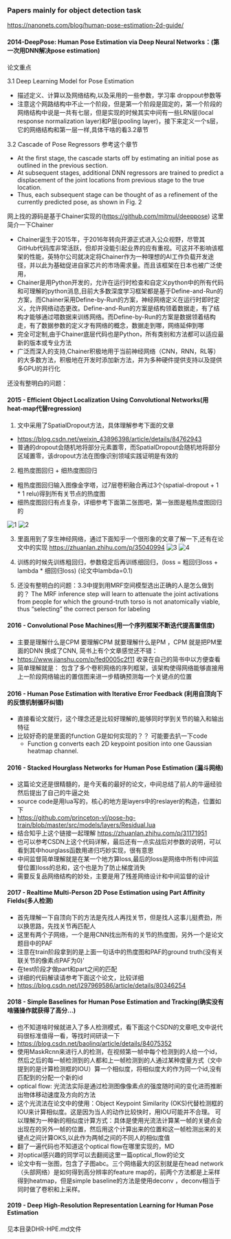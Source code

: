 ### Papers mainly for object detection task

https://nanonets.com/blog/human-pose-estimation-2d-guide/

#### 2014-DeepPose: Human Pose Estimation via Deep Neural Networks：(第一次用DNN解决pose estimation)

论文重点

3.1 Deep Learning Model for Pose Estimation 
+ 描述定义、计算以及网络结构,以及采用的一些参数，学习率 droppout参数等
+ 注意这个网路结构中不止一个阶段，但是第一个阶段是固定的，第一个阶段的网络结构中说是一共有七层，但是实现的时候其实中间有一些LRN层(local response normalization layer)和P层(pooling layer)，接下来定义一个s层，它的网络结构和第一层一样,具体干啥的看3.2章节

3.2 Cascade of Pose Regressors 参考这个章节
+ At the first stage, the cascade starts off by estimating an initial pose as outlined in the previous section. 
+ At subsequent stages, additional DNN regressors are trained to predict a displacement of the joint locations from previous stage to the true location. 
+ Thus, each subsequent stage can be thought of as a refinement of the currently predicted pose, as shown in Fig. 2

网上找的源码是基于Chainer实现的(https://github.com/mitmul/deeppose)
这里简介一下Chainer
+ Chainer诞生于2015年，于2016年转向开源正式进入公众视野，尽管其GitHub代码库非常活跃，但却并没能引起业界的应有重视。可这并不影响该框架的性能，英特尔公司就决定将Chainer作为一种理想的AI工作负载开发途径，并以此为基础促进自家芯片的市场需求量。而且该框架在日本也被广泛使用，
+ Chainer是用Python开发的，允许在运行时检查和自定义python中的所有代码和可理解的python消息,目前大多数深度学习框架都是基于Define-and-Run的方案，而Chainer采用Define-by-Run的方案，神经网络定义在运行时即时定义，允许网络动态更改。Define-and-Run的方案是结构领着数据走，有了结构才能够通过喂数据来训练网络。而Define-by-Run的方案是数据领着结构走，有了数据参数的定义才有网络的概念，数据走到哪，网络延伸到哪
+ 完全可定制,由于Chainer底层代码也是Python，所有类别和方法都可以适应最新的版本或专业方法
+ 广泛而深入的支持,Chainer积极地用于当前神经网络（CNN，RNN，RL等）的大多数方法，积极地在开发时添加新方法，并为多种硬件提供支持以及提供多GPU的并行化

还没有整明白的问题：

#### 2015 - Efficient Object Localization Using Convolutional Networks(用heat-map代替regression)

1. 文中采用了SpatialDropout方法，具体理解参考下面的文章
+ https://blog.csdn.net/weixin_43896398/article/details/84762943
+ 普通的dropout会随机地将部分元素置零，而SpatialDropout会随机地将部分区域置零，该dropout方法在图像识别领域实践证明是有效的
2. 粗热度图回归 + 细热度图回归
+ 粗热度图回归输入图像金字塔，过7层卷积融合再过3个(spatial-dropout + 1 * 1 relu)得到所有关节点的热度图
+ 细热度图回归有点复杂，详细参考下面第二张图吧，第一张图是粗热度图回归的

![1](https://github.com/Malvtrics/Papers/blob/master/Object%20Detection/coarse%20heat-map%20regression%20model.png)
![2](https://github.com/Malvtrics/Papers/blob/master/Object%20Detection/plus%20fine%20heat-map%20regression%20model.png)

3. 里面用到了孪生神经网络，通过下面知乎一个很形象的文章了解一下,还有在论文中的实现
https://zhuanlan.zhihu.com/p/35040994
![3](https://github.com/Malvtrics/Papers/blob/master/Object%20Detection/Siamese%20network.png)
![4](https://github.com/Malvtrics/Papers/blob/master/Object%20Detection/fine%20heat-map%20network%20for%20a%20single%20joint.png)

4. 训练的时候先训练粗回归，参数稳定后再训练细回归，(loss = 粗回归loss + lambda * 细回归loss) (论文中lambda=0.1)

5. 还没有整明白的问题：3.3中提到用MRF空间模型选出正确的人是怎么做到的？
The MRF inference step will learn to attenuate the joint activations from people for which the ground-truth torso is not anatomically viable, thus “selecting” the correct person for labeling

#### 2016 - Convolutional Pose Machines(用一个序列框架不断迭代提高置信度)

+ 主要是理解什么是CPM 要理解CPM 就要理解什么是PM ，CPM 就是把PM里面的DNN 换成了CNN, 简书上有个文章感觉还不错：
+ https://www.jianshu.com/p/fed0005c2f11  收录在自己的简书中以方便查看
+ 简单理解就是： 包含了多个卷积网络的序列框架，该架构使得网络能够直接用上一阶段网络输出的置信图来进一步精确预测每一个关键点的位置

#### 2016 - Human Pose Estimation with Iterative Error Feedback (利用自顶向下的反馈机制循环纠错)

+ 直接看论文就行，这个理念还是比较好理解的,能够同时学到关节的输入和输出特征
+ 比较好奇的是里面的function G是如何实现的？？ 可能要去扒一下code
  + Function g converts each 2D keypoint position into one Gaussian heatmap channel.

#### 2016 - Stacked Hourglass Networks for Human Pose Estimation (漏斗网络)

+ 这篇论文还是很精髓的，是今天看的最好的论文，中间总结了前人的牛逼经验然后提出了自己的牛逼之处
+ source code是用lua写的，核心的地方是layers中的reslayer的构造，位置如下 
+ https://github.com/princeton-vl/pose-hg-train/blob/master/src/models/layers/Residual.lua
+ 结合知乎上这个链接一起理解 https://zhuanlan.zhihu.com/p/31171951
+ 也可以参考CSDN上这个代码详解，最后还有一点实战后对参数的说明，可以看到其中hourglass函数用递归巧妙实现，很有意思
+ 中间监督简单理解就是在某一个地方算loss,最后的loss是网络中所有(中间监督位置)loss的总和，这个也是为了防止梯度消失
+ 需要反复品网络结构的妙处，主要是用了残差网络设计和中间监督的设计

#### 2017 - Realtime Multi-Person 2D Pose Estimation using Part Affinity Fields(多人检测)

+ 首先理解一下自顶向下的方法是先找人再找关节，但是找人这事儿挺费劲，所以换思路，先找关节再匹配人
+ 这里有两个子网络，一个是用CNN找出所有的关节的热度图，另外一个是论文题目中的PAF
+ 注意在train阶段拿到的是上面一句话中的热度图和PAF的ground truth(没有关联关节的像素点PAF为0)'
+ 在test阶段才做part和part之间的匹配
+ 详细的代码解读请参考下面这个论文，比较详细
+ https://blog.csdn.net/l297969586/article/details/80346254

#### 2018 - Simple Baselines for Human Pose Estimation and Tracking(确实没有啥骚操作就获得了高分...)

+ 也不知道啥时候就进入了多人检测模式，看下面这个CSDN的文章吧,文中说代码很标准值得一看，等找时间研读一下
+ https://blog.csdn.net/baolinq/article/details/84075352
+ 使用MaskRcnn来进行人的检测，在视频第一帧中每个检测到的人给一个id，然后之后的每一帧检测到的人都和上一帧检测到的人通过某种度量方式（文中提到的是计算检测框的IOU）算一个相似度，将相似度大的作为同一个id,没有匹配到的分配一个新的id
+ optical flow: 光流法实际是通过检测图像像素点的强度随时间的变化进而推断出物体移动速度及方向的方法
+ 这个光流法在论文中的使用：Object Keypoint Similarity (OKS)代替检测框的IOU来计算相似度。这是因为当人的动作比较快时，用IOU可能并不合理。
可以理解为一种新的相似度计算方式：具体是使用光流法计算某一帧的关键点会出现在的另外一帧的位置，然后用这个计算出来的位置和这一帧检测出来的关键点之间计算OKS,以此作为两帧之间的不同人的相似度值
+ 翻了一遍代码也不知道这个optical flow在哪里实现的，MD
+ 对optical感兴趣的同学可以去翻阅这里一篇optical_flow的论文
+ 论文中有一张图，包含了子图abc。三个网络最大的区别就是在head network（头部网络）是如何得到高分辨率的feature map的，前两个方法都是上采样得到heatmap，但是simple baseline的方法是使用deconv ，deconv相当于同时做了卷积和上采样。

#### 2019 - Deep High-Resolution Representation Learning for Human Pose Estimation

见本目录DHR-HPE.md文件

